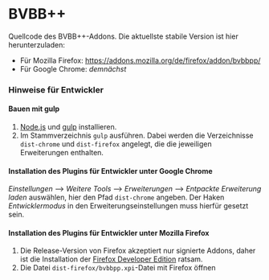 # BVBB++
Quellcode des BVBB++-Addons. Die aktuellste stabile Version ist hier herunterzuladen:

* Für Mozilla Firefox: 
https://addons.mozilla.org/de/firefox/addon/bvbbpp/
* Für Google Chrome: *demnächst* 

### Hinweise für Entwickler

#### Bauen mit gulp

1. [Node.js](https://nodejs.org) und [gulp](https://github.com/gulpjs/gulp/blob/master/docs/getting-started.md) installieren.
2. Im Stammverzeichnis `gulp` ausführen. 
   Dabei werden die Verzeichnisse `dist-chrome` und `dist-firefox` angelegt, die die jeweiligen Erweiterungen enthalten.

#### Installation des Plugins für Entwickler unter Google Chrome

*Einstellungen* --> *Weitere Tools* --> *Erweiterungen* --> *Entpackte Erweiterung laden* auswählen, hier den Pfad `dist-chrome` angeben. Der Haken *Entwicklermodus* in den Erweiterungseinstellungen muss hierfür gesetzt sein.

#### Installation des Plugins für Entwickler unter Mozilla Firefox

1. Die Release-Version von Firefox akzeptiert nur signierte Addons, daher ist die Installation der [Firefox Developer Edition](https://www.mozilla.org/de/firefox/developer/) ratsam. 
2. Die Datei `dist-firefox/bvbbpp.xpi`-Datei mit Firefox öffnen
